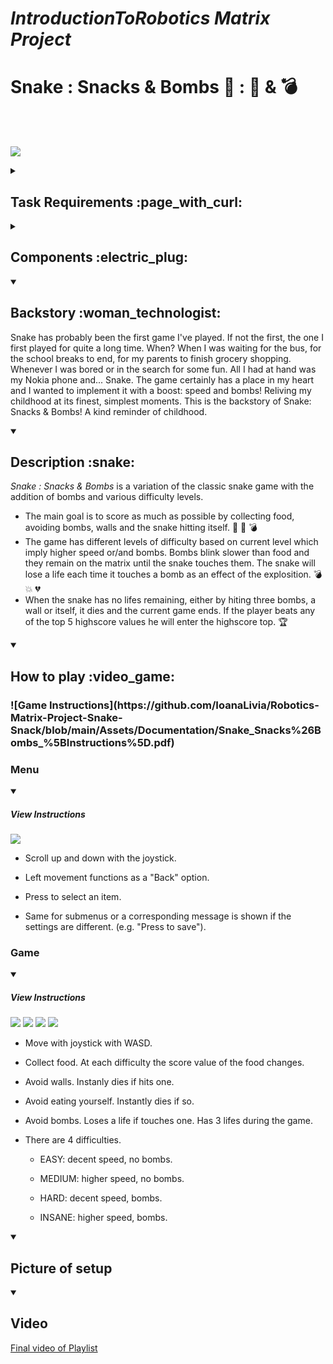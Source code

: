 # _IntroductionToRobotics Matrix Project_
# Snake : Snacks & Bombs  :snake: :            :apple: &  :bomb: 

<br>

  </br>

![](https://github.com/IoanaLivia/Robotics-Matrix-Project-Snake-Snack/blob/main/Assets/Documentation/Opening_Image.png)

<details>
  <summary> 
     <h2> Task Requirements :page_with_curl:  </h2>
  </summary>
  
  <details>
    <summary> 
     <h3>Menu Requirements :bookmark_tabs:</h3>
  </summary>
  
   Create a menu for your game, emphasis on the game. The player
  should scroll on the LCD with the joystick. The menu should include the following functionality:
  
  * When powering up a game, a greeting message should be shown for
  a few moments.
  
  * Should contain roughly the following categories:
  
    * Start game, starts the initial level of your game
    
    * Highscore:
    
      * Initially, we have 0.
      
      * Update it when the game is done. Highest possible score
    should be achieved by starting at a higher level.
    
      * Save the top 5+ values in EEPROM with name and score.
    
    * Settings:
      * Enter name. The name should be shown in highscore.
      
      * Starting level: Set the starting level value. The idea is to
      be able to start from a higher level as well. Can be replaced
      with difficulty.
      
      * LCD contrast control (optional, it replaces the potentiometer). Save it to eeprom.
      
      * LCD brightness control (mandatory, must change LED wire
      that’s directly connected to 5v). Save it to eeprom.
      
      * Matrix brightness control (see function setIntesnity from the
      ledControl library). Save it to eeprom.
      
      * Sounds on or off. Save it to eeprom.
      
      * Extra stuff can include items specific to the game mechanics,s
      or other settings such as chosen theme song etc. Again, save
      it to eeprom.
      
    * About: should include details about the creator(s) of the game.
    At least game name, author and github link or user
    
    * How to play: short and informative description
    
   * While playing the game: display all relevant info
   
    * Lives
    
    * Level
    
    * Score
    
    * Time (optional)
    
    * Player name (optional)

  *  Upon game ending:
  
    * Screen 1: a message such as ”Congratulations on reaching level/score X”. ”You did better than y people.”. etc. Switches to screen 2 upon interaction (button press) or after a few moments.

    * Screen 2: display relevant game info: score, time, lives left etc. Must inform player if he/she beat the highscore. This menu should only be closed by the player, pressing a button.

  
</details>

  <details>
    <summary> 
     <h3>Game Requirements :bookmark_tabs:</h3>
  </summary>
  
  * Minimal components: an LCD, a joystick, a buzzer and the led matrix.
  
  * Must have basic sounds to the game (when ”eating” food, when dying, when finishing the level etc). Extra: add theme songs.
  
  * It must be intuitive and fun to play.
  
  * It must make sense in the current setup. Study the idea of a panning camera - aka the 8x8 led doesn’t need to be the entire map. It can only be the current field of view of the player.
  
  * The levels must progress dynamically. Aka the level difficulty, score and other properties should be a function of the level number or time. However, the challenge here is for it to grow in a playable way - not too easy for a long time so it becomes boring, not too hard too fast so it’s not attractive. Also, it’s nice to have an ending, a final level, a boss etc. It shouldn’t necessarily go on forever (but that’s fine, though).
  
  </details>
  
</details>
  
</details>

<details>
  <summary> 
    <h2>Components :electric_plug:</h2>
  </summary>
  
  * LED Matrix (8x8)
  
  * LCD Display (16x2)
  
  * Buzzer
  
  * Joystick
  
  * Potentiometer
  
  * Resistors and wires (per logic)
</details>

<details open>
  <summary> 
     <h2>Backstory :woman_technologist:</h2>
  </summary>
  
Snake has probably been the first game I've played. If not the first, the one I first played for quite a long time. 
When? When I was waiting for the bus, for the school breaks to end, for my parents to finish grocery shopping. Whenever I was bored or in the search for some fun.      All I had at hand was my Nokia phone and... Snake. 
The game certainly has a place in my heart and I wanted to implement it with a boost: speed and bombs! Reliving my childhood at its finest, simplest moments.
This is the backstory of Snake: Snacks & Bombs! A kind reminder of childhood.
  
</details>

<details open>
  <summary> 
     <h2>Description :snake:</h2>
  </summary>

  _Snake : Snacks & Bombs_ is a variation of the classic snake game with the addition of bombs and various difficulty levels. 
  
  * The main goal is to score as much as possible by collecting food, avoiding bombs, walls and the snake hitting itself. :snake: :apple: :bomb: 
  * The game has different levels of difficulty based on current level which imply higher speed or/and bombs. Bombs blink slower than food and they remain on the matrix until the snake touches them. The snake will lose a life each time it touches a bomb as an effect of the explosition. :bomb: :boom: :broken_heart:
  * When the snake has no lifes remaining, either by hiting three bombs, a wall or itself, it dies and the current game ends. If the player beats any of the top 5 highscore values he will enter the highscore top. :trophy:
</details>

<details open>
  <summary> 
     <h2>How to play :video_game:</h2>
  </summary>

  <h3> ![Game Instructions](https://github.com/IoanaLivia/Robotics-Matrix-Project-Snake-Snack/blob/main/Assets/Documentation/Snake_Snacks%26Bombs_%5BInstructions%5D.pdf) </h3>
  
  <h3>Menu</h3>
  <details open>
    <summary>
      <h5>View Instructions</h5>
      </summary>

  ![](https://github.com/IoanaLivia/Robotics-Matrix-Project-Snake-Snack/blob/main/Assets/Documentation/Joystick_Menu_Functionality.png)
    
  </details>

  
  * Scroll up and down with the joystick. 
  
  * Left movement functions as a "Back" option. 
  
  * Press to select an item.
  
  * Same for submenus or a corresponding message is shown if the settings are different. (e.g. "Press to save").
  
  <h3>Game</h3>
  <details open>
    <summary>
      <h5>View Instructions</h5>
      </summary>

   ![](https://github.com/IoanaLivia/Robotics-Matrix-Project-Snake-Snack/blob/main/Assets/Documentation/Joystick_Game.png)
   ![](https://github.com/IoanaLivia/Robotics-Matrix-Project-Snake-Snack/blob/main/Assets/Documentation/Obstacles.png)
   ![](https://github.com/IoanaLivia/Robotics-Matrix-Project-Snake-Snack/blob/main/Assets/Documentation/Difficulties_First.png)
   ![](https://github.com/IoanaLivia/Robotics-Matrix-Project-Snake-Snack/blob/main/Assets/Documentation/Difficulties_Second.png)
    
  </details>

  * Move with joystick with WASD.
  
  * Collect food. At each difficulty the score value of the food changes.
  
  * Avoid walls. Instanly dies if hits one.
  
  * Avoid eating yourself. Instantly dies if so.
  
  * Avoid bombs. Loses a life if touches one. Has 3 lifes during the game.
  
  * There are 4 difficulties. 
  
    * EASY: decent speed, no bombs.
    
    * MEDIUM: higher speed, no bombs.
    
    * HARD: decent speed, bombs.
    
    * INSANE: higher speed, bombs.
  
</details>

<details open>
  <summary> 
     <h2>Picture of setup</h2>
  </summary>
</details>


<details open>
  <summary> 
     <h2>Video</h2>
  </summary>
  
  [Final video of Playlist](https://www.youtube.com/watch?v=y3L7GrxTdZA&list=PL_rEB6pysLxKQlW7rjFcfy3EZkgVD1uGH&ab_channel=IoanaLiviaPopescu)
</details>
